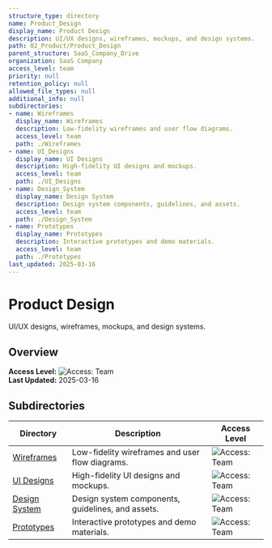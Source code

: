 ```yaml
---
structure_type: directory
name: Product_Design
display_name: Product Design
description: UI/UX designs, wireframes, mockups, and design systems.
path: 02_Product/Product_Design
parent_structure: SaaS_Company_Drive
organization: SaaS Company
access_level: team
priority: null
retention_policy: null
allowed_file_types: null
additional_info: null
subdirectories:
- name: Wireframes
  display_name: Wireframes
  description: Low-fidelity wireframes and user flow diagrams.
  access_level: team
  path: ./Wireframes
- name: UI_Designs
  display_name: UI Designs
  description: High-fidelity UI designs and mockups.
  access_level: team
  path: ./UI_Designs
- name: Design_System
  display_name: Design System
  description: Design system components, guidelines, and assets.
  access_level: team
  path: ./Design_System
- name: Prototypes
  display_name: Prototypes
  description: Interactive prototypes and demo materials.
  access_level: team
  path: ./Prototypes
last_updated: 2025-03-16
---
```


# Product Design

UI/UX designs, wireframes, mockups, and design systems.

## Overview

**Access Level:** ![Access: Team](https://img.shields.io/badge/Access-Team-blue)  
**Last Updated:** 2025-03-16  

## Subdirectories

| Directory | Description | Access Level |
|-----------|-------------|--------------|
| [Wireframes](./Wireframes/) | Low-fidelity wireframes and user flow diagrams. | ![Access: Team](https://img.shields.io/badge/Access-Team-blue) |
| [UI Designs](./UI_Designs/) | High-fidelity UI designs and mockups. | ![Access: Team](https://img.shields.io/badge/Access-Team-blue) |
| [Design System](./Design_System/) | Design system components, guidelines, and assets. | ![Access: Team](https://img.shields.io/badge/Access-Team-blue) |
| [Prototypes](./Prototypes/) | Interactive prototypes and demo materials. | ![Access: Team](https://img.shields.io/badge/Access-Team-blue) |
